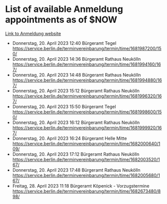# List of available Anmeldung appointments as of $NOW
[Link to Anmeldung website](https://service.berlin.de/terminvereinbarung/termin/tag.php?termin=1&anliegen[]=120686&dienstleisterlist=122210,122217,327316,122219,327312,122227,327314,122231,327346,122243,327348,122254,122252,329742,122260,329745,122262,329748,122271,327278,122273,327274,122277,327276,330436,122280,327294,122282,327290,122284,327292,122291,327270,122285,327266,122286,327264,122296,327268,150230,329760,122297,327286,122294,327284,122312,329763,122314,329775,122304,327330,122311,327334,122309,327332,317869,122281,327352,122279,329772,122283,122276,327324,122274,327326,122267,329766,122246,327318,122251,327320,122257,327322,122208,327298,122226,327300&herkunft=http%3A%2F%2Fservice.berlin.de%2Fdienstleistung%2F120686%2F)
- Donnerstag, 20. April 2023 12:40 Bürgeramt Tegel https://service.berlin.de/terminvereinbarung/termin/time/1681987200/150/
- Donnerstag, 20. April 2023 14:36 Bürgeramt Rathaus Neukölln https://service.berlin.de/terminvereinbarung/termin/time/1681994160/167/
- Donnerstag, 20. April 2023 14:48 Bürgeramt Rathaus Neukölln https://service.berlin.de/terminvereinbarung/termin/time/1681994880/167/
- Donnerstag, 20. April 2023 15:12 Bürgeramt Rathaus Neukölln https://service.berlin.de/terminvereinbarung/termin/time/1681996320/167/
- Donnerstag, 20. April 2023 15:50 Bürgeramt Tegel https://service.berlin.de/terminvereinbarung/termin/time/1681998600/150/
- Donnerstag, 20. April 2023 16:12 Bürgeramt Rathaus Neukölln https://service.berlin.de/terminvereinbarung/termin/time/1681999920/167/
- Donnerstag, 20. April 2023 16:24 Bürgeramt Helle Mitte https://service.berlin.de/terminvereinbarung/termin/time/1682000640/109/
- Donnerstag, 20. April 2023 17:12 Bürgeramt Rathaus Neukölln https://service.berlin.de/terminvereinbarung/termin/time/1682003520/167/
- Donnerstag, 20. April 2023 17:48 Bürgeramt Rathaus Neukölln https://service.berlin.de/terminvereinbarung/termin/time/1682005680/167/
- Freitag, 28. April 2023 11:18 Bürgeramt Köpenick - Vorzugstermine https://service.berlin.de/terminvereinbarung/termin/time/1682673480/898/
